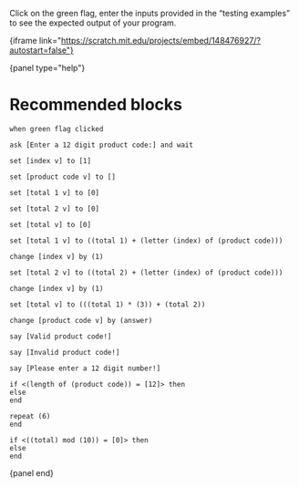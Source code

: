 Click on the green flag, enter the inputs provided in the “testing examples” to
see the expected output of your program.

{iframe link="https://scratch.mit.edu/projects/embed/148476927/?autostart=false"}

{panel type="help"}

# Recommended blocks

```scratch:split:random
when green flag clicked

ask [Enter a 12 digit product code:] and wait
```


```scratch:split:random
set [index v] to [1]

set [product code v] to []

set [total 1 v] to [0]

set [total 2 v] to [0]

set [total v] to [0]

set [total 1 v] to ((total 1) + (letter (index) of (product code)))

change [index v] by (1)

set [total 2 v] to ((total 2) + (letter (index) of (product code)))

change [index v] by (1)

set [total v] to (((total 1) * (3)) + (total 2))

change [product code v] by (answer)
```

```scratch:split:random
say [Valid product code!]

say [Invalid product code!]

say [Please enter a 12 digit number!]
```

```scratch:split:random
if <(length of (product code)) = [12]> then
else
end

repeat (6)
end

if <((total) mod (10)) = [0]> then
else
end
```

{panel end}
